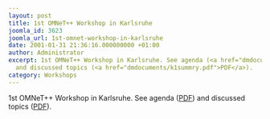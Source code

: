 ```yaml
---
layout: post
title: 1st OMNeT++ Workshop in Karlsruhe
joomla_id: 3623
joomla_url: 1st-omnet-workshop-in-karlsruhe
date: 2001-01-31 21:36:16.000000000 +01:00
author: Administrator
excerpt: 1st OMNeT++ Workshop in Karlsruhe. See agenda (<a href="dmdocuments/k1agenda.pdf">PDF</a>)
  and discussed topics (<a href="dmdocuments/k1summry.pdf">PDF</a>).
category: Workshops
---
```

1st OMNeT++ Workshop in Karlsruhe. See agenda (<a href="dmdocuments/k1agenda.pdf">PDF</a>) and discussed topics (<a href="dmdocuments/k1summry.pdf">PDF</a>).
